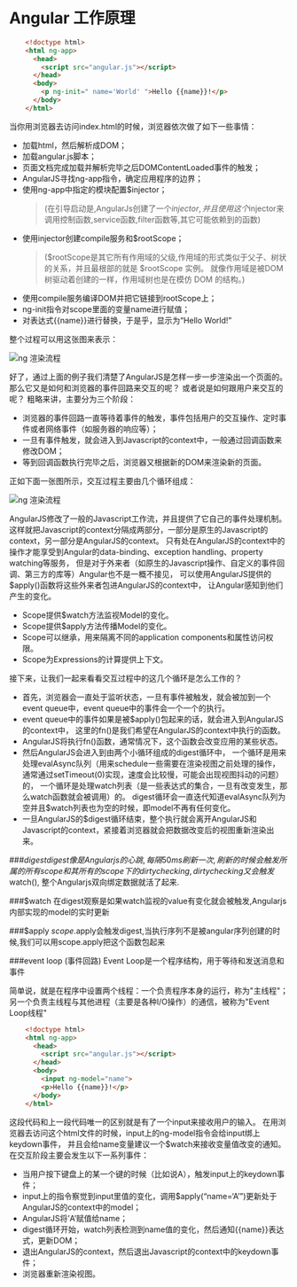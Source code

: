 Angular 工作原理
======================

```html
    <!doctype html>
    <html ng-app>
      <head>
        <script src="angular.js"></script>
      </head>
      <body>
        <p ng-init=" name='World' ">Hello {{name}}!</p>
      </body> 
    </html>
```

当你用浏览器去访问index.html的时候，浏览器依次做了如下一些事情：

* 加载html，然后解析成DOM；
* 加载angular.js脚本；
* 页面文档完成加载并解析完毕之后DOMContentLoaded事件的触发；
* AngularJS寻找ng-app指令，确定应用程序的边界；
* 使用ng-app中指定的模块配置$injector；
    > (在引导启动是,AngularJs创建了一个$injector,
    > 并且使用这个$injector来调用控制函数,service函数,filter函数等,其它可能依赖到的函数)
* 使用injector创建compile服务和$rootScope；
    > ($rootScope是其它所有作用域的父级,作用域的形式类似于父子、树状的关系，并且最根部的就是 $rootScope 实例。
    > 就像作用域是被DOM树驱动着创建的一样，作用域树也是在模仿 DOM 的结构。)
* 使用compile服务编译DOM并把它链接到rootScope上；
* ng-init指令对scope里面的变量name进行赋值；
* 对表达式{{name}}进行替换，于是乎，显示为“Hello World!”   

整个过程可以用这张图来表示：

![ng 渲染流程](http://images.cnitblog.com/blog/93149/201311/26231509-35460094427943cda3fd99197ff1e775.jpg)

好了，通过上面的例子我们清楚了AngularJS是怎样一步一步渲染出一个页面的。
那么它又是如何和浏览器的事件回路来交互的呢？
或者说是如何跟用户来交互的呢？
粗略来讲，主要分为三个阶段：
* 浏览器的事件回路一直等待着事件的触发，事件包括用户的交互操作、定时事件或者网络事件（如服务器的响应等）；
* 一旦有事件触发，就会进入到Javascript的context中，一般通过回调函数来修改DOM；
* 等到回调函数执行完毕之后，浏览器又根据新的DOM来渲染新的页面。

正如下面一张图所示，交互过程主要由几个循环组成：

![ng 渲染流程](http://images.cnitblog.com/blog/93149/201311/26231629-fc0579af8b164e65befa05d1d9e357a6.jpg)

 AngularJS修改了一般的Javascript工作流，并且提供了它自己的事件处理机制。
 这样就把Javascript的context分隔成两部分，一部分是原生的Javascript的context，另一部分是AngularJS的context。
 只有处在AngularJS的context中的操作才能享受到Angular的data-binding、exception handling、property watching等服务，
 但是对于外来者（如原生的Javascript操作、自定义的事件回调、第三方的库等）Angular也不是一概不接见，
 可以使用AngularJS提供的$apply()函数将这些外来者包进AngularJS的context中，
 让Angular感知到他们产生的变化。
 
 * Scope提供$watch方法监视Model的变化。
 * Scope提供$apply方法传播Model的变化。
 * Scope可以继承，用来隔离不同的application components和属性访问权限。
 * Scope为Expressions的计算提供上下文。
 
接下来，让我们一起来看看交互过程中的这几个循环是怎么工作的？

* 首先，浏览器会一直处于监听状态，一旦有事件被触发，就会被加到一个event queue中，event queue中的事件会一个一个的执行。
* event queue中的事件如果是被$apply()包起来的话，就会进入到AngularJS的context中，
  这里的fn()是我们希望在AngularJS的context中执行的函数。
* AngularJS将执行fn()函数，通常情况下，这个函数会改变应用的某些状态。
* 然后AngularJS会进入到由两个小循环组成的digest循环中，
    一个循环是用来处理evalAsync队列（用来schedule一些需要在渲染视图之前处理的操作，
    通常通过setTimeout(0)实现，速度会比较慢，可能会出现视图抖动的问题）的，
    一个循环是处理watch列表（是一些表达式的集合，一旦有改变发生，那么watch函数就会被调用）的。
    digest循环会一直迭代知道evalAsync队列为空并且$watch列表也为空的时候，即model不再有任何变化。
* 一旦AngularJS的$digest循环结束，整个执行就会离开AngularJS和Javascript的context，紧接着浏览器就会把数据改变后的视图重新渲染出来。

###$digest 
digest像是Angularjs的心跳,每隔50ms刷新一次,
刷新的时候会触发所属的所有scope和其所有的scope下的dirty checking,dirtychecking又会触发$watch(),
整个Angularjs双向绑定数据就活了起来.

###$watch
在digest观察是如果watch监视的value有变化就会被触发,Angularjs内部实现的model的实时更新

###$apply
$scope.$apply会触发digest,当执行序列不是被angular序列创建的时候,我们可以用scope.apply把这个函数包起来

###event loop (事件回路)
Event Loop是一个程序结构，用于等待和发送消息和事件

简单说，就是在程序中设置两个线程：一个负责程序本身的运行，称为"主线程"；
另一个负责主线程与其他进程（主要是各种I/O操作）的通信，被称为"Event Loop线程"

```html
    <!doctype html>
    <html ng-app>
      <head>
        <script src="angular.js"></script>
      </head>
      <body>
        <input ng-model="name">
        <p>Hello {{name}}!</p>
      </body> 
    </html>
```

这段代码和上一段代码唯一的区别就是有了一个input来接收用户的输入。
在用浏览器去访问这个html文件的时候，input上的ng-model指令会给input绑上keydown事件，
并且会给name变量建议一个$watch来接收变量值改变的通知。在交互阶段主要会发生以下一系列事件：

* 当用户按下键盘上的某一个键的时候（比如说A），触发input上的keydown事件；
* input上的指令察觉到input里值的变化，调用$apply(“name=‘A’”)更新处于AngularJS的context中的model；
* AngularJS将’A’赋值给name；
* digest循环开始，watch列表检测到name值的变化，然后通知{{name}}表达式，更新DOM；
* 退出AngularJS的context，然后退出Javascript的context中的keydown事件；
* 浏览器重新渲染视图。

